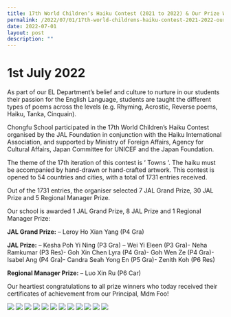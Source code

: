 ```yaml
---
title: 17th World Children’s Haiku Contest (2021 to 2022) & Our Prize Winners
permalink: /2022/07/01/17th-world-childrens-haiku-contest-2021-2022-our-prize-winners/
date: 2022-07-01
layout: post
description: ""
---
```

# 1st July 2022

As part of our EL Department’s belief and culture to nurture in our students their passion for the English Language, students are taught the different types of poems across the levels (e.g. Rhyming, Acrostic, Reverse poems, Haiku, Tanka, Cinquain).

Chongfu School participated in the 17th World Children’s Haiku Contest organised by the JAL Foundation in conjunction with the Haiku International Association, and supported by Ministry of Foreign Affairs, Agency for Cultural Affairs, Japan Committee for UNICEF and the Japan Foundation.

The theme of the 17th iteration of this contest is ‘ Towns ‘. The haiku must be accompanied by hand-drawn or hand-crafted artwork. This contest is opened to 54 countries and cities, with a total of 1731 entries received.

Out of the 1731 entries, the organiser selected 7 JAL Grand Prize, 30 JAL Prize and 5 Regional Manager Prize.

Our school is awarded 1 JAL Grand Prize, 8 JAL Prize and 1 Regional Manager Prize:

**JAL Grand Prize:** – Leroy Ho Xian Yang (P4 Gra)

**JAL Prize:** – Kesha Poh Yi Ning (P3 Gra) – Wei Yi Eleen (P3 Gra)- Neha Ramkumar (P3 Res)- Goh Xin Chen Lyra (P4 Gra)- Goh Wen Ze (P4 Gra)- Isabel Ang (P4 Gra)- Candra Seah Yong En (P5 Gra)- Zenith Koh (P6 Res)

**Regional Manager Prize:** – Luo Xin Ru (P6 Car)

Our heartiest congratulations to all prize winners who today received their certificates of achievement from our Principal, Mdm Foo!

![](/images/haiku%201.jpeg)
![](/images/haiku%202.jpeg)
![](/images/haiku%203.jpeg)
![](/images/haiku%204.jpeg)
![](/images/haiku%205.jpeg)
![](/images/haiku%206.jpeg)
![](/images/haiku%207.jpeg)
![](/images/haiku%208.jpeg)
![](/images/haiku%209.jpeg)
![](/images/haiku%2010.jpeg)
![](/images/haiku%2011.jpeg)
![](/images/haiku%2012.jpeg)